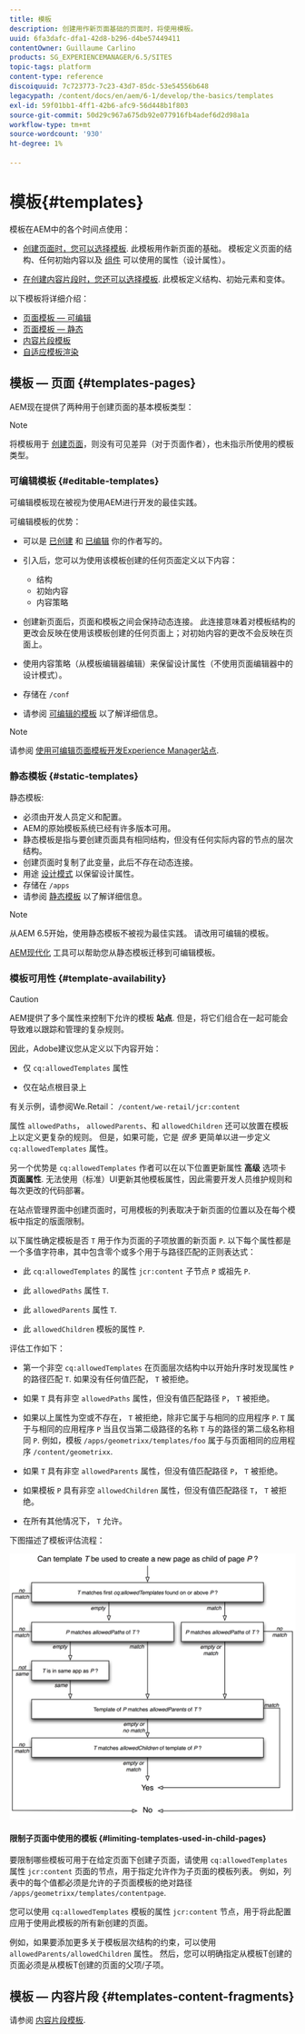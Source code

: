 ```yaml
---
title: 模板
description: 创建用作新页面基础的页面时，将使用模板。
uuid: 6fa3dafc-dfa1-42d8-b296-d4be57449411
contentOwner: Guillaume Carlino
products: SG_EXPERIENCEMANAGER/6.5/SITES
topic-tags: platform
content-type: reference
discoiquuid: 7c723773-7c23-43d7-85dc-53e54556b648
legacypath: /content/docs/en/aem/6-1/develop/the-basics/templates
exl-id: 59f01bb1-4ff1-42b6-afc9-56d448b1f803
source-git-commit: 50d29c967a675db92e077916fb4adef6d2d98a1a
workflow-type: tm+mt
source-wordcount: '930'
ht-degree: 1%

---
```


# 模板{#templates}

模板在AEM中的各个时间点使用：

* [创建页面时，您可以选择模板](#templates-pages). 此模板用作新页面的基础。 模板定义页面的结构、任何初始内容以及 [组件](/help/sites-authoring/default-components.md) 可以使用的属性（设计属性）。

* [在创建内容片段时，您还可以选择模板](#templates-content-fragments). 此模板定义结构、初始元素和变体。

以下模板将详细介绍：

* [页面模板 — 可编辑](/help/sites-developing/page-templates-editable.md)
* [页面模板 — 静态](/help/sites-developing/page-templates-static.md)
* [内容片段模板](/help/sites-developing/content-fragment-templates.md)
* [自适应模板渲染](/help/sites-developing/templates-adaptive-rendering.md)

## 模板 — 页面 {#templates-pages}

AEM现在提供了两种用于创建页面的基本模板类型：

>[!NOTE]
>
>将模板用于 [创建页面](/help/sites-authoring/managing-pages.md#creating-a-new-page)，则没有可见差异（对于页面作者），也未指示所使用的模板类型。

### 可编辑模板 {#editable-templates}

可编辑模板现在被视为使用AEM进行开发的最佳实践。

可编辑模板的优势：

* 可以是 [已创建](/help/sites-authoring/templates.md#creating-a-new-template-template-author) 和 [已编辑](/help/sites-authoring/templates.md#editing-a-template-structure-template-author) 你的作者写的。

* 引入后，您可以为使用该模板创建的任何页面定义以下内容：

   * 结构
   * 初始内容
   * 内容策略

* 创建新页面后，页面和模板之间会保持动态连接。 此连接意味着对模板结构的更改会反映在使用该模板创建的任何页面上；对初始内容的更改不会反映在页面上。
* 使用内容策略（从模板编辑器编辑）来保留设计属性（不使用页面编辑器中的设计模式）。
* 存储在 `/conf`
* 请参阅 [可编辑的模板](/help/sites-developing/page-templates-editable.md) 以了解详细信息。

>[!NOTE]
>
>请参阅 [使用可编辑页面模板开发Experience Manager站点](https://experienceleague.adobe.com/docs/experience-manager-learn/sites/page-authoring/template-editor-feature-video-use.html?lang=en).

### 静态模板 {#static-templates}

静态模板:

* 必须由开发人员定义和配置。
* AEM的原始模板系统已经有许多版本可用。
* 静态模板是指与要创建页面具有相同结构，但没有任何实际内容的节点的层次结构。
* 创建页面时复制了此变量，此后不存在动态连接。
* 用途 [设计模式](/help/sites-authoring/default-components-designmode.md) 以保留设计属性。
* 存储在 `/apps`
* 请参阅 [静态模板](/help/sites-developing/page-templates-static.md) 以了解详细信息。

>[!NOTE]
>
>从AEM 6.5开始，使用静态模板不被视为最佳实践。 请改用可编辑的模板。
>
>[AEM现代化](modernization-tools.md) 工具可以帮助您从静态模板迁移到可编辑模板。

### 模板可用性 {#template-availability}

>[!CAUTION]
>
>AEM提供了多个属性来控制下允许的模板 **站点**. 但是，将它们组合在一起可能会导致难以跟踪和管理的复杂规则。
>
>因此，Adobe建议您从定义以下内容开始：
>
>* 仅 `cq:allowedTemplates` 属性
>
>* 仅在站点根目录上
>
>有关示例，请参阅We.Retail： `/content/we-retail/jcr:content`
>
>属性 `allowedPaths`， `allowedParents`、和 `allowedChildren` 还可以放置在模板上以定义更复杂的规则。 但是，如果可能，它是 *很多* 更简单以进一步定义 `cq:allowedTemplates` 属性。
>
>另一个优势是 `cq:allowedTemplates` 作者可以在以下位置更新属性 **高级** 选项卡 **页面属性**. 无法使用（标准）UI更新其他模板属性，因此需要开发人员维护规则和每次更改的代码部署。

在站点管理界面中创建页面时，可用模板的列表取决于新页面的位置以及在每个模板中指定的版面限制。

以下属性确定模板是否 `T` 用于作为页面的子项放置的新页面 `P`. 以下每个属性都是一个多值字符串，其中包含零个或多个用于与路径匹配的正则表达式：

* 此 `cq:allowedTemplates` 的属性 `jcr:content` 子节点 `P` 或祖先 `P`.

* 此 `allowedPaths` 属性 `T`.

* 此 `allowedParents` 属性 `T`.

* 此 `allowedChildren` 模板的属性 `P`.

评估工作如下：

* 第一个非空 `cq:allowedTemplates` 在页面层次结构中以开始升序时发现属性 `P` 的路径匹配 `T`. 如果没有任何值匹配， `T` 被拒绝。

* 如果 `T` 具有非空 `allowedPaths` 属性，但没有值匹配路径 `P`， `T` 被拒绝。

* 如果以上属性为空或不存在， `T` 被拒绝，除非它属于与相同的应用程序 `P`. `T` 属于与相同的应用程序 `P` 当且仅当第二级路径的名称 `T` 与的路径的第二级名称相同 `P`. 例如，模板 `/apps/geometrixx/templates/foo` 属于与页面相同的应用程序 `/content/geometrixx`.

* 如果 `T` 具有非空 `allowedParents` 属性，但没有值匹配路径 `P`， `T` 被拒绝。

* 如果模板 `P` 具有非空 `allowedChildren` 属性，但没有值匹配路径 `T`， `T` 被拒绝。

* 在所有其他情况下， `T` 允许。

下图描述了模板评估流程：

![chlimage_1-176](assets/chlimage_1-176.png)

#### 限制子页面中使用的模板 {#limiting-templates-used-in-child-pages}

要限制哪些模板可用于在给定页面下创建子页面，请使用 `cq:allowedTemplates` 属性 `jcr:content` 页面的节点，用于指定允许作为子页面的模板列表。 例如，列表中的每个值都必须是允许的子页面模板的绝对路径 `/apps/geometrixx/templates/contentpage`.

您可以使用 `cq:allowedTemplates` 模板的属性  `jcr:content` 节点，用于将此配置应用于使用此模板的所有新创建的页面。

例如，如果要添加更多关于模板层次结构的约束，可以使用 `allowedParents/allowedChildren` 属性。 然后，您可以明确指定从模板T创建的页面必须是从模板T创建的页面的父项/子项。

## 模板 — 内容片段 {#templates-content-fragments}

请参阅 [内容片段模板](/help/sites-developing/content-fragment-templates.md).
